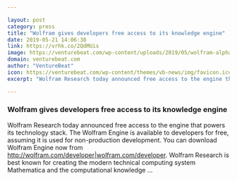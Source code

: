 ```yaml
---

layout: post
category: press
title: "Wolfram gives developers free access to its knowledge engine"
date: 2019-05-21 14:06:38
link: https://vrhk.co/2QdMUis
image: https://venturebeat.com/wp-content/uploads/2019/05/wolfram-alpha-homepage.png?w=1200&strip=all
domain: venturebeat.com
author: "VentureBeat"
icon: https://venturebeat.com/wp-content/themes/vb-news/img/favicon.ico
excerpt: "Wolfram Research today announced free access to the engine that powers its technology stack. The Wolfram Engine is available to developers for free, assuming it is used for non-production development. You can download Wolfram Engine now from <http://wolfram.com/developer|wolfram.com/developer>. Wolfram Research is best known for creating the modern technical computing system Mathematica and the computational knowledge …"

---
```


### Wolfram gives developers free access to its knowledge engine

Wolfram Research today announced free access to the engine that powers its technology stack. The Wolfram Engine is available to developers for free, assuming it is used for non-production development. You can download Wolfram Engine now from <http://wolfram.com/developer|wolfram.com/developer>. Wolfram Research is best known for creating the modern technical computing system Mathematica and the computational knowledge …